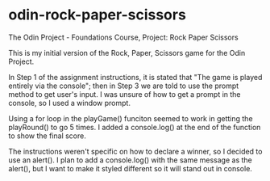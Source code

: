 # odin-rock-paper-scissors
The Odin Project - Foundations Course, Project: Rock Paper Scissors

This is my initial version of the Rock, Paper, Scissors game for the Odin Project. 

In Step 1 of the assignment instructions, it is stated that "The game is played entirely via the console"; then in Step 3 we are told to use the prompt method to get user's input. I was unsure of how to get a prompt in the console, so I used a window prompt. 

Using a for loop in the playGame() funciton seemed to work in getting the playRound() to go 5 times. I added a console.log() at the end of the function to show the final score. 

The instructions weren't specific on how to declare a winner, so I decided to use an alert(). I plan to add a console.log() with the same message as the alert(), but I want to make it styled different so it will stand out in console.